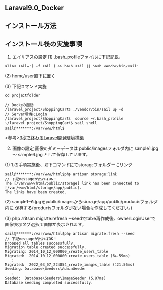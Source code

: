 ## Laravel9.0_Docker
## インストール方法

## インストール後の実施事項
1. エイリアスの設定
(1) .bash_profileファイルに下記記載。
```
alias sail='[ -f sail ] && bash sail || bash vendor/bin/sail'
```
(2) home/user直下に置く

(3) 下記コマンド実施
```
cd projectfolder

// Dockeの起動
/laravel_project/ShoppingCart$ ./vendor/bin/sail up -d
// Server環境にLogin
/laravel_project/ShoppingCart$  source ~/.bash_profile
~/laravel_project/ShoppingCart$ sail shell
sail@*******:/var/www/html$　
```
<参考>[3秒で終わるLaravel開発環境構築](https://qiita.com/print_r_keeeng/items/544d14e4e0eab0508985)

2. 画像の設定
画像のダミーデータは public/imagesフォルダ内に 
sample1.jpg 〜 sample6.jpg として保存しています。

(1) 1.の手順実施後、以下コマンドにてstorageフォルダーにリンク
```
sail@*******:/var/www/html$php artisan storage:link
// 下記messageが出ればOK！
The [/var/www/html/public/storage] link has been connected to [/var/www/html/storage/app/public].
The links have been created.
```

(2) sample1~6.jpgをpublic/imagesからstorage/app/public/productsフォルダ内に 
保存する(productsフォルダがない場合は作成してください。)

(3) php aritsan migrate:refresh --seedでtable再作成後、ownerLoginUserで
画像表示タグ選択で画像が表示されます。

```
sail@*******:/var/www/html$php artisan migrate:fresh --seed
// 下記messageが出ればOK！
Dropped all tables successfully.
Migration table created successfully.
Migrating: 2014_10_12_000000_create_users_table
Migrated:  2014_10_12_000000_create_users_table (64.59ms)
   :
Migrated:  2022_03_07_224854_create_images_table (121.56ms)
Seeding: Database\Seeders\AdminSeeder
 　:
Seeded:  Database\Seeders\ImageSeeder (5.87ms)
Database seeding completed successfully.
```
